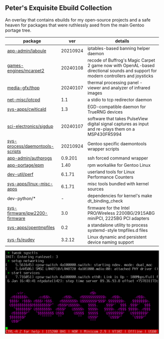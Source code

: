 ## Peter's Exquisite Ebuild Collection

An overlay that contains ebuilds for my open-source projects and a safe heaven for packages that were ruthlessly axed from the main Gentoo portage tree.

package | ver | details
--- | --- | ---
[app-admin/laboule](https://github.com/rodan/laboule) | 20210924 | iptables-based banning helper daemon
[games-engines/mcarpet2](https://github.com/rodan/magic_carpet_2) | 20240108 | recode of Buffrog's Magic Carpet 2 game now with OpenAL-based directional sounds and support for modern controllers and joysticks
[media-gfx/thpp](https://github.com/rodan/thpp) | 20240107 | thermal processing panel - viewer and analyzer of infrared images
[net-misc/iotcpd](https://github.com/rodan/iotcpd) | 1.1 | a stdio to tcp redirector daemon
[sys-apps/cwiticald](https://github.com/rodan/cwiticald) | 1.3 | EGD-compatible daemon for TrueRNG devices
[sci-electronics/sigdup](https://github.com/rodan/sigdup) | 20240107 | software that takes PulseView digital signal captures as input and re-plays them on a MSP430FR5994
[sys-process/daemontools-scripts](https://github.com/rodan/daemontools-scripts) | 20210924 | Gentoo specific daemontools wrapper scripts
[app-admin/authprogs](https://github.com/11001100/authprogs) | 0.9.201 | ssh forced command wrapper
[app-portage/epm](https://github.com/fuzzyray/epm) | 1.40 | rpm workalike for Gentoo Linux
[dev-util/perf](https://perf.wiki.kernel.org/) | 6.1.71 | userland tools for Linux Performance Counters
[sys-apps/linux-misc-apps](https://kernel.org/) | 6.1.71 | misc tools bundled with kernel sources
dev-python/* | - | dependencies for kernel's make dt_binding_check
[sys-firmware/ipw2200-firmware](http://ipw2200.sourceforge.net/) | 3.0 | firmware for the Intel PRO/Wireless 2200BG/2915ABG miniPCI, 2225BG PCI adapters
[sys-apps/opentmpfiles](https://github.com/openrc/opentmpfiles) | 0.2 | a standalone utility to process systemd-style tmpfiles.d files
[sys-fs/eudev](https://github.com/eudev-project/eudev) | 3.2.12 | Linux dynamic and persistent device naming support

![screenshot](./issue.png)
